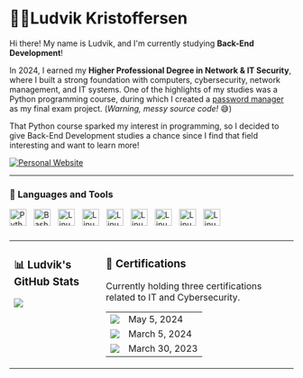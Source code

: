<h1 align="left">👨🏼Ludvik Kristoffersen</h1>

Hi there! My name is Ludvik, and I'm currently studying **Back-End Development**!

In 2024, I earned my **Higher Professional Degree in Network & IT Security**, where I built a strong foundation with computers, cybersecurity, network management, and IT systems. One of the highlights of my studies was a Python programming course, during which I created a [password manager](https://github.com/luddekn/lock-and-key) as my final exam project. (*Warning, messy source code!* 😅)

That Python course sparked my interest in programming, so I decided to give Back-End Development studies a chance since I find that field interesting and want to learn more!

<p align="left">
  <a href="https://luddekn.github.io/">
    <img src="https://custom-icon-badges.demolab.com/badge/-VISIT%20MY%20WEBSITE!-blue?style=for-the-badge&logo=browser&logoColor=white" alt="Personal Website"/>
  </a>
</p>

---

### 🧰 Languages and Tools

<img align="left" alt="Python" width="30px" style="padding-right:10px;" src="https://cdn.jsdelivr.net/gh/devicons/devicon@latest/icons/python/python-original.svg" />
<img align="left" alt="Bash" width="30px" style="padding-right:10px;" src="https://cdn.jsdelivr.net/gh/devicons/devicon@latest/icons/bash/bash-original.svg" />
<img align="left" alt="Linux" width="30px" style="padding-right:10px;" src="https://cdn.jsdelivr.net/gh/devicons/devicon@latest/icons/mysql/mysql-original.svg" />
<img align="left" alt="Linux" width="30px" style="padding-right:10px;" src="https://cdn.jsdelivr.net/gh/devicons/devicon@latest/icons/javascript/javascript-original.svg" />
<img align="left" alt="Linux" width="30px" style="padding-right:10px;" src="https://cdn.jsdelivr.net/gh/devicons/devicon@latest/icons/html5/html5-plain.svg" />
<img align="left" alt="Linux" width="30px" style="padding-right:10px;" src="https://cdn.jsdelivr.net/gh/devicons/devicon@latest/icons/css3/css3-plain.svg" />
<img align="left" alt="Linux" width="30px" style="padding-right:10px;" src="https://cdn.jsdelivr.net/gh/devicons/devicon@latest/icons/vscode/vscode-original.svg" />
<img align="left" alt="Linux" width="30px" style="padding-right:10px;" src="https://cdn.jsdelivr.net/gh/devicons/devicon@latest/icons/linux/linux-original.svg" />
<img align="left" alt="Linux" width="30px" style="padding-right:10px;" src="https://cdn.jsdelivr.net/gh/devicons/devicon@latest/icons/git/git-original.svg" />

<br/>

#
<table width="100%">
  <tr>
    <td style="vertical-align: top;">
      <h3>📊 Ludvik's GitHub Stats</h3>
      <picture>
        <source srcset="https://github-readme-stats.vercel.app/api?username=luddekn&show_icons=true&hide_border=true&hide_title=true&text_color=ffffff&bg_color=00000000&icon_color=ffffff&ring_color=ffffff&disable_animations=true" media="(prefers-color-scheme: dark)"/>
        <source srcset="https://github-readme-stats.vercel.app/api?username=luddekn&show_icons=true&hide_border=true&hide_title=true&text_color=000000&bg_color=00000000&icon_color=000000&ring_color=000000&disable_animations=true" media="(prefers-color-scheme: light), (prefers-color-scheme: no-preference)"/>
        <img src="https://github-readme-stats.vercel.app/api?username=luddekn&show_icons=true&hide_border=true&hide_title=true&text_color=000000&bg_color=00000000&icon_color=000000&ring_color=000000&disable_animations=true" />
      </picture>
    </td>
    <td style="vertical-align: top; padding-right: 20px;">
      <h3>📜 Certifications</h3>
      <p>Currently holding three certifications related to IT and Cybersecurity.</p>
      <table>
        <tr>
          <td>
            <a href="https://certified.tcm-sec.com/fba51118-8a0a-4b23-9595-23dc33ad9a4e">
              <img src="https://custom-icon-badges.demolab.com/badge/-Practical%20Junior%20Penetration%20Tester%20(PJPT)-black?style=for-the-badge"/>
            </a>
          </td>
          <td>May 5, 2024</td>
        </tr>
        <tr>
          <td>
            <a href="https://certified.tcm-sec.com/874f40b1-a392-43ec-a0c4-fdbdafd37602">
              <img src="https://custom-icon-badges.demolab.com/badge/-Practical%20Web%20Pentest%20Associate%20(PWPA)-black?style=for-the-badge"/>
            </a>
          </td>
          <td>March 5, 2024</td>
        </tr>
        <tr>
          <td>
            <a href="https://www.credly.com/badges/56d4a914-a9cf-43a9-8710-a185805a15d6">
              <img src="https://custom-icon-badges.demolab.com/badge/-Azure%20Fundamentals%20(AZ-900)-black?style=for-the-badge"/>
            </a>
          </td>
          <td>March 30, 2023</td>
        </tr>
      </table>
    </td>
  </tr>
</table>
